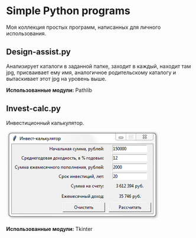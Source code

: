 # Simple Python programs
Моя коллекция простых программ, написанных для личного использования.

## Design-assist.py

Анализирует каталоги в заданной папке, заходит в каждый, находит там jpg, присваивает ему имя, аналогичное родительскому каталогу и вытаскивает этот jpg на уровень выше.

**Использованные модули:** Pathlib

## Invest-calc.py

Инвестиционный калькулятор. 

![invest-calc.jpg](https://raw.githubusercontent.com/Neprav/Simple-Python-programs/master/screenshots/invest-calc-1.jpg)

**Использованные модули:** Tkinter
